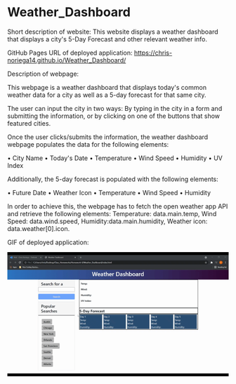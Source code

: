 # Weather_Dashboard
Short description of website: This website displays a weather dashboard that displays a city's 5-Day Forecast and other relevant weather info.

GitHub Pages URL of deployed application: https://chris-noriega14.github.io/Weather_Dashboard/

Description of webpage:

This webpage is a weather dashboard that displays today's common weather data for a city as well as a 5-day forecast for that same city.

The user can input the city in two ways: By typing in the city in a form and submitting the information, or by clicking on one of the buttons that show featured cities.

Once the user clicks/submits the information, the weather dashboard webpage populates the data for the following elements:

•	City Name
•	Today's Date
•	Temperature
•	Wind Speed
•	Humidity
•	UV Index

Additionally, the 5-day forecast is populated with the following elements:

•	Future Date
•	Weather Icon
•	Temperature
•	Wind Speed
•	Humidity

In order to achieve this, the webpage has to fetch the open weather app API and retrieve the following elements: Temperature: data.main.temp, Wind Speed: data.wind.speed, Humidity:data.main.humidity, Weather icon:
data.weather[0].icon.

GIF of deployed application:

![Screencapture](https://github.com/chris-noriega14/Weather_Dashboard/blob/main/screencapture-weather-dashboard.gif?raw=true)

